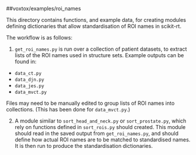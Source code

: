 ##voxtox/examples/roi\_names

This directory contains functions, and example data, for creating
modules defining dictionaries that allow standardisation of
ROI names in scikit-rt.

The workflow is as follows:

1. `get_roi_names.py` is run over a collection of patient datasets,
to extract lists of the ROI names used in structure sets.  Example
outputs can be found in:

- `data_ct.py`
- `data_djn.py`
- `data_jes.py`
- `data_mvct.py`

Files may need to be manually edited to group lists of ROI names
into collections.  (This has been done for `data_mvct.py`.)

2. A module similar to `sort_head_and_neck.py` or `sort_prostate.py`,
which rely on functions defined in `sort_rois.py` should created.
This module should read in the saved output from `get_roi_names.py`,
and should define how actual ROI names are to be matched to
standardised names.  It is then run to produce the standardisation
dictionaries.
